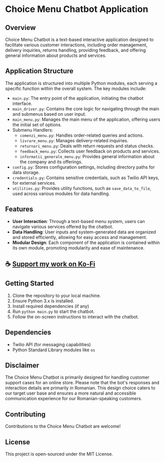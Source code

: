 # Choice Menu Chatbot Application

## Overview
Choice Menu Chatbot is a text-based interactive application designed to facilitate various customer interactions, including order management, delivery inquiries, returns handling, providing feedback, and offering general information about products and services.

## Application Structure
The application is structured into multiple Python modules, each serving a specific function within the overall system. The key modules include:

- `main.py`: The entry point of the application, initiating the chatbot interface.
- `main_driver.py`: Contains the core logic for navigating through the main and submenus based on user input.
- `main_menu.py`: Manages the main menu of the application, offering users the initial set of options.
- Submenu Handlers:
  - `comenzi_menu.py`: Handles order-related queries and actions.
  - `livrare_menu.py`: Manages delivery-related inquiries.
  - `returnari_menu.py`: Deals with return requests and status checks.
  - `feedback_menu.py`: Collects user feedback on products and services.
  - `informatii_generale_menu.py`: Provides general information about the company and its offerings.
- `config.py`: Stores configuration settings, including directory paths for data storage.
- `credentials.py`: Contains sensitive credentials, such as Twilio API keys, for external services.
- `utilities.py`: Provides utility functions, such as `save_data_to_file`, used across various modules for data handling.

## Features
- **User Interaction**: Through a text-based menu system, users can navigate various services offered by the chatbot.
- **Data Handling**: User inputs and system-generated data are organized and stored efficiently, allowing for easy access and management.
- **Modular Design**: Each component of the application is contained within its own module, promoting modularity and ease of maintenance.

## ☕ [Support my work on Ko-Fi](https://ko-fi.com/thatsinewave)

## Getting Started
1. Clone the repository to your local machine.
2. Ensure Python 3.x is installed.
3. Install required dependencies (if any)
4. Run `python main.py` to start the chatbot.
5. Follow the on-screen instructions to interact with the chatbot.

## Dependencies
- Twilio API (for messaging capabilities)
- Python Standard Library modules like `os`

## Disclaimer
The Choice Menu Chatbot is primarily designed for handling customer support cases for an online store. Please note that the bot's responses and interaction details are primarily in Romanian. This design choice caters to our target user base and ensures a more natural and accessible communication experience for our Romanian-speaking customers.


## Contributing
Contributions to the Choice Menu Chatbot are welcome!

## License
This project is open-sourced under the MIT License.
